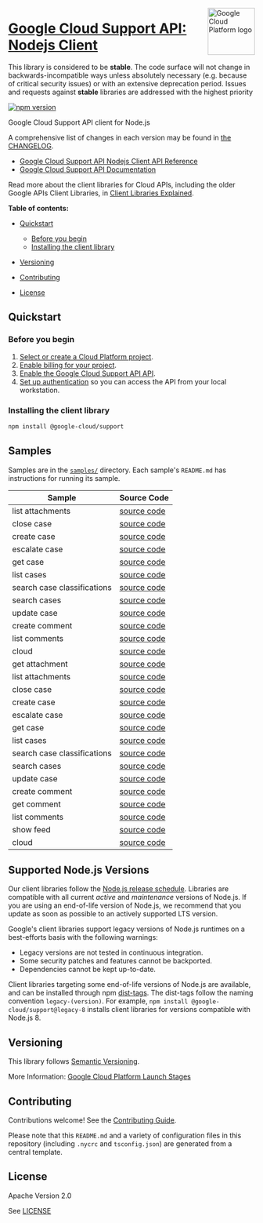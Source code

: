 [//]: # "This README.md file is auto-generated, all changes to this file will be lost."
[//]: # "The comments you see below are used to generate those parts of the template in later states."
<img src="https://avatars2.githubusercontent.com/u/2810941?v=3&s=96" alt="Google Cloud Platform logo" title="Google Cloud Platform" align="right" height="96" width="96"/>

# [Google Cloud Support API: Nodejs Client][homepage]

This library is considered to be **stable**. The code surface will not change in backwards-incompatible ways
unless absolutely necessary (e.g. because of critical security issues) or with
an extensive deprecation period. Issues and requests against **stable** libraries
are addressed with the highest priority

[![npm version](https://img.shields.io/npm/v/@google-cloud/support.svg)](https://www.npmjs.org/package/@google-cloud/support)

Google Cloud Support API client for Node.js

[//]: # "partials.introduction"

A comprehensive list of changes in each version may be found in
[the CHANGELOG][homepage_changelog].

* [Google Cloud Support API Nodejs Client API Reference](https://cloud.google.com/nodejs/docs/reference/support/latest)
* [Google Cloud Support API Documentation](https://cloud.google.com/support/docs/reference/support-api)

Read more about the client libraries for Cloud APIs, including the older
Google APIs Client Libraries, in [Client Libraries Explained][explained].

[explained]: https://cloud.google.com/apis/docs/client-libraries-explained

**Table of contents:**

* [Quickstart](#quickstart)
  * [Before you begin](#before-you-begin)
  * [Installing the client library](#installing-the-client-library)

* [Versioning](#versioning)
* [Contributing](#contributing)
* [License](#license)

## Quickstart
### Before you begin

1.  [Select or create a Cloud Platform project][projects].
1.  [Enable billing for your project][billing].
1.  [Enable the Google Cloud Support API API][enable_api].
1.  [Set up authentication][auth] so you can access the
    API from your local workstation.
### Installing the client library

```bash
npm install @google-cloud/support
```

[//]: # "partials.body"

## Samples

Samples are in the [`samples/`][homepage_samples] directory. Each sample's `README.md` has instructions for running its sample.

| Sample                      | Source Code                       |
| --------------------------- | --------------------------------- |
| list attachments | [source code](https://github.com/googleapis/google-cloud-node/blob/main/packages/google-cloud-support/samples/generated/v2/case_attachment_service.list_attachments.js) |
| close case | [source code](https://github.com/googleapis/google-cloud-node/blob/main/packages/google-cloud-support/samples/generated/v2/case_service.close_case.js) |
| create case | [source code](https://github.com/googleapis/google-cloud-node/blob/main/packages/google-cloud-support/samples/generated/v2/case_service.create_case.js) |
| escalate case | [source code](https://github.com/googleapis/google-cloud-node/blob/main/packages/google-cloud-support/samples/generated/v2/case_service.escalate_case.js) |
| get case | [source code](https://github.com/googleapis/google-cloud-node/blob/main/packages/google-cloud-support/samples/generated/v2/case_service.get_case.js) |
| list cases | [source code](https://github.com/googleapis/google-cloud-node/blob/main/packages/google-cloud-support/samples/generated/v2/case_service.list_cases.js) |
| search case classifications | [source code](https://github.com/googleapis/google-cloud-node/blob/main/packages/google-cloud-support/samples/generated/v2/case_service.search_case_classifications.js) |
| search cases | [source code](https://github.com/googleapis/google-cloud-node/blob/main/packages/google-cloud-support/samples/generated/v2/case_service.search_cases.js) |
| update case | [source code](https://github.com/googleapis/google-cloud-node/blob/main/packages/google-cloud-support/samples/generated/v2/case_service.update_case.js) |
| create comment | [source code](https://github.com/googleapis/google-cloud-node/blob/main/packages/google-cloud-support/samples/generated/v2/comment_service.create_comment.js) |
| list comments | [source code](https://github.com/googleapis/google-cloud-node/blob/main/packages/google-cloud-support/samples/generated/v2/comment_service.list_comments.js) |
| cloud | [source code](https://github.com/googleapis/google-cloud-node/blob/main/packages/google-cloud-support/samples/generated/v2/snippet_metadata_google.cloud.support.v2.json) |
| get attachment | [source code](https://github.com/googleapis/google-cloud-node/blob/main/packages/google-cloud-support/samples/generated/v2beta/case_attachment_service.get_attachment.js) |
| list attachments | [source code](https://github.com/googleapis/google-cloud-node/blob/main/packages/google-cloud-support/samples/generated/v2beta/case_attachment_service.list_attachments.js) |
| close case | [source code](https://github.com/googleapis/google-cloud-node/blob/main/packages/google-cloud-support/samples/generated/v2beta/case_service.close_case.js) |
| create case | [source code](https://github.com/googleapis/google-cloud-node/blob/main/packages/google-cloud-support/samples/generated/v2beta/case_service.create_case.js) |
| escalate case | [source code](https://github.com/googleapis/google-cloud-node/blob/main/packages/google-cloud-support/samples/generated/v2beta/case_service.escalate_case.js) |
| get case | [source code](https://github.com/googleapis/google-cloud-node/blob/main/packages/google-cloud-support/samples/generated/v2beta/case_service.get_case.js) |
| list cases | [source code](https://github.com/googleapis/google-cloud-node/blob/main/packages/google-cloud-support/samples/generated/v2beta/case_service.list_cases.js) |
| search case classifications | [source code](https://github.com/googleapis/google-cloud-node/blob/main/packages/google-cloud-support/samples/generated/v2beta/case_service.search_case_classifications.js) |
| search cases | [source code](https://github.com/googleapis/google-cloud-node/blob/main/packages/google-cloud-support/samples/generated/v2beta/case_service.search_cases.js) |
| update case | [source code](https://github.com/googleapis/google-cloud-node/blob/main/packages/google-cloud-support/samples/generated/v2beta/case_service.update_case.js) |
| create comment | [source code](https://github.com/googleapis/google-cloud-node/blob/main/packages/google-cloud-support/samples/generated/v2beta/comment_service.create_comment.js) |
| get comment | [source code](https://github.com/googleapis/google-cloud-node/blob/main/packages/google-cloud-support/samples/generated/v2beta/comment_service.get_comment.js) |
| list comments | [source code](https://github.com/googleapis/google-cloud-node/blob/main/packages/google-cloud-support/samples/generated/v2beta/comment_service.list_comments.js) |
| show feed | [source code](https://github.com/googleapis/google-cloud-node/blob/main/packages/google-cloud-support/samples/generated/v2beta/feed_service.show_feed.js) |
| cloud | [source code](https://github.com/googleapis/google-cloud-node/blob/main/packages/google-cloud-support/samples/generated/v2beta/snippet_metadata_google.cloud.support.v2beta.json) |


## Supported Node.js Versions

Our client libraries follow the [Node.js release schedule](https://github.com/nodejs/release#release-schedule).
Libraries are compatible with all current _active_ and _maintenance_ versions of
Node.js.
If you are using an end-of-life version of Node.js, we recommend that you update
as soon as possible to an actively supported LTS version.

Google's client libraries support legacy versions of Node.js runtimes on a
best-efforts basis with the following warnings:

* Legacy versions are not tested in continuous integration.
* Some security patches and features cannot be backported.
* Dependencies cannot be kept up-to-date.

Client libraries targeting some end-of-life versions of Node.js are available, and
can be installed through npm [dist-tags](https://docs.npmjs.com/cli/dist-tag).
The dist-tags follow the naming convention `legacy-(version)`.
For example, `npm install @google-cloud/support@legacy-8` installs client libraries
for versions compatible with Node.js 8.

## Versioning

This library follows [Semantic Versioning](http://semver.org/).

More Information: [Google Cloud Platform Launch Stages][launch_stages]

[launch_stages]: https://cloud.google.com/terms/launch-stages

## Contributing

Contributions welcome! See the [Contributing Guide](https://github.com/googleapis/google-cloud-node/blob/main/packages/google-cloud-support/CONTRIBUTING.md).

Please note that this `README.md`
and a variety of configuration files in this repository (including `.nycrc` and `tsconfig.json`)
are generated from a central template.

## License

Apache Version 2.0

See [LICENSE](https://github.com/googleapis/google-cloud-node/blob/main/packages/google-cloud-support/LICENSE)

[shell_img]: https://gstatic.com/cloudssh/images/open-btn.png
[projects]: https://console.cloud.google.com/project
[billing]: https://support.google.com/cloud/answer/6293499#enable-billing
[enable_api]: https://console.cloud.google.com/flows/enableapi?apiid=cloudsupport.googleapis.com
[auth]: https://cloud.google.com/docs/authentication/external/set-up-adc-local
[homepage_samples]: https://github.com/googleapis/google-cloud-node/blob/main/packages/google-cloud-support/samples
[homepage_changelog]: https://github.com/googleapis/google-cloud-node/blob/main/packages/google-cloud-support/CHANGELOG.md
[homepage]: https://github.com/googleapis/google-cloud-node/blob/main/packages/google-cloud-support
